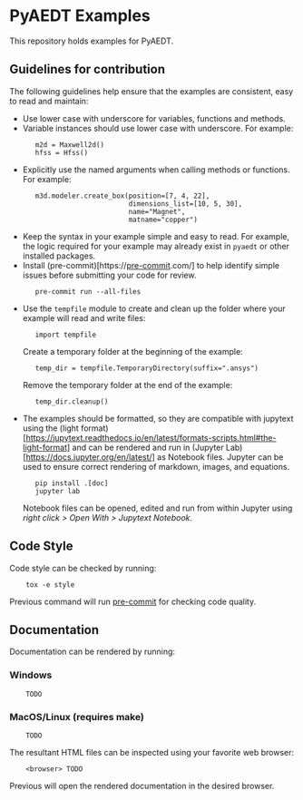 # PyAEDT Examples

This repository holds examples for PyAEDT.

## Guidelines for contribution

The following guidelines help ensure that the examples are consistent, easy to read and maintain:

- Use lower case with underscore for variables, functions and methods.
- Variable instances should use lower case with underscore.
  For example:
  ```
     m2d = Maxwell2d()
     hfss = Hfss() 
  ```
- Explicitly use the named arguments when calling methods or functions. For example:
  ```
     m3d.modeler.create_box(position=[7, 4, 22], 
                            dimensions_list=[10, 5, 30], 
                            name="Magnet", 
                            matname="copper")
  ```
- Keep the syntax in your example simple and easy to read. For example, the logic required for your example may already exist in ``pyaedt`` or other installed packages.
- Install (pre-commit)[https://[pre-commit](https://pre-commit.com/).com/] to help identify simple issues before submitting your code for review.
  ```
     pre-commit run --all-files
  ```
- Use the ``tempfile`` module to create and clean up the folder where your example will read and write files:
  ```
     import tempfile
  ```
  Create a temporary folder at the beginning of the example:
  ```
     temp_dir = tempfile.TemporaryDirectory(suffix=".ansys")
  ```
  Remove the temporary folder at the end of the example:
  ```
     temp_dir.cleanup()
  ```
- The examples should be formatted, so they are compatible with jupytext using the (light format)[https://jupytext.readthedocs.io/en/latest/formats-scripts.html#the-light-format] and can
be rendered and run in (Jupyter Lab)[https://docs.jupyter.org/en/latest/] as Notebook files. Jupyter can be used to ensure correct rendering of markdown, images, and equations.
  ```
     pip install .[doc]
     jupyter lab
  ```
  Notebook files can be opened, edited and run from within Jupyter using _right click > Open With > Jupytext Notebook_.

## Code Style

Code style can be checked by running:

```
    tox -e style
```

Previous command will run [pre-commit](https://pre-commit.com/) for checking code quality.


## Documentation

Documentation can be rendered by running:

### Windows

```
    TODO
```

### MacOS/Linux (requires make)

```
    TODO
```

The resultant HTML files can be inspected using your favorite web browser:

```
    <browser> TODO
```

Previous will open the rendered documentation in the desired browser.
